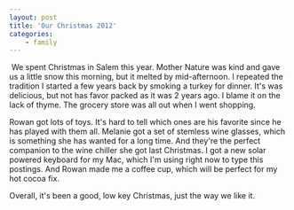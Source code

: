 ```yaml
---
layout: post
title: 'Our Christmas 2012'
categories:
    - family
---
```

[<img src="http://photos.thecave.com/Family/Christmas/Christmas-2012/i-cxCnk8n/0/Th/IMG_0911-Th.jpg" alt="" border="0" class="alignleft" />][gallery] We spent Christmas in Salem this year. Mother Nature was kind and gave us a little snow this morning, but it melted by mid-afternoon. I repeated the tradition I started a few years back by smoking a turkey for dinner. It's was delicious, but not has favor packed as it was 2 years ago. I blame it on the lack of thyme. The grocery store was all out when I went shopping. 

Rowan got lots of toys. It's hard to tell which ones are his favorite since he has played with them all. Melanie got a set of stemless wine glasses, which is something she has wanted for a long time. And they're the perfect companion to the wine chiller she got last Christmas. I got a new solar powered keyboard for my Mac, which I'm using right now to type this postings. And Rowan made me a coffee cup, which will be perfect for my hot cocoa fix.

Overall, it's been a good, low key Christmas, just the way we like it.

[gallery]: http://photos.thecave.com/Family/Christmas/Christmas-2012/27252258_tNP4bM